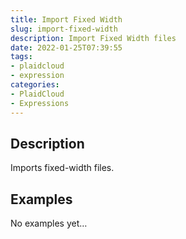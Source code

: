 ```yaml
---
title: Import Fixed Width
slug: import-fixed-width
description: Import Fixed Width files
date: 2022-01-25T07:39:55
tags:
- plaidcloud
- expression
categories:
- PlaidCloud
- Expressions
---
```



## Description


Imports fixed-width files.



## Examples


No examples yet…





